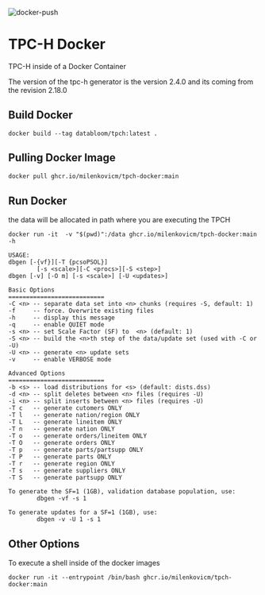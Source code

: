 ![docker-push](https://github.com/milenkovicm/TPCH-Docker/workflows/docker-push/badge.svg)

# TPC-H Docker
TPC-H inside of a Docker Container

The version of the tpc-h generator is the version 2.4.0 and its coming from the revision 2.18.0 

## Build Docker 
```shell script
docker build --tag databloom/tpch:latest .
```

## Pulling Docker Image
```bash
docker pull ghcr.io/milenkovicm/tpch-docker:main
```

## Run Docker

the data will be allocated in path where you are executing the TPCH

```shell script
docker run -it  -v "$(pwd)":/data ghcr.io/milenkovicm/tpch-docker:main -h
```

```shell script
USAGE:
dbgen [-{vf}][-T {pcsoPSOL}]
        [-s <scale>][-C <procs>][-S <step>]
dbgen [-v] [-O m] [-s <scale>] [-U <updates>]

Basic Options
===========================
-C <n> -- separate data set into <n> chunks (requires -S, default: 1)
-f     -- force. Overwrite existing files
-h     -- display this message
-q     -- enable QUIET mode
-s <n> -- set Scale Factor (SF) to  <n> (default: 1) 
-S <n> -- build the <n>th step of the data/update set (used with -C or -U)
-U <n> -- generate <n> update sets
-v     -- enable VERBOSE mode

Advanced Options
===========================
-b <s> -- load distributions for <s> (default: dists.dss)
-d <n> -- split deletes between <n> files (requires -U)
-i <n> -- split inserts between <n> files (requires -U)
-T c   -- generate cutomers ONLY
-T l   -- generate nation/region ONLY
-T L   -- generate lineitem ONLY
-T n   -- generate nation ONLY
-T o   -- generate orders/lineitem ONLY
-T O   -- generate orders ONLY
-T p   -- generate parts/partsupp ONLY
-T P   -- generate parts ONLY
-T r   -- generate region ONLY
-T s   -- generate suppliers ONLY
-T S   -- generate partsupp ONLY

To generate the SF=1 (1GB), validation database population, use:
        dbgen -vf -s 1

To generate updates for a SF=1 (1GB), use:
        dbgen -v -U 1 -s 1
```

## Other Options

To execute a shell inside of the docker images

```shell script
docker run -it --entrypoint /bin/bash ghcr.io/milenkovicm/tpch-docker:main
```

